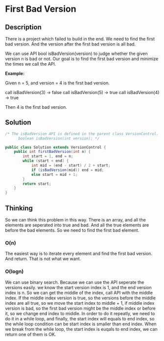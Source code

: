 # First Bad Version

## Description

There is a project which failed to build in the end. We need to find the first bad version. And the version after the first bad version is all bad.

We can use API bool isBadVersion(version) to judge whether the given version n is bad or not. Our goal is to find the first bad version and minimize the times we call the API.

**Example:**

Given n = 5, and version = 4 is the first bad version.

call isBadVersion(3) -> false
call isBadVersion(5) -> true
call isBadVersion(4) -> true

Then 4 is the first bad version.

## Solution

```java
/* The isBadVersion API is defined in the parent class VersionControl.
      boolean isBadVersion(int version); */

public class Solution extends VersionControl {
    public int firstBadVersion(int n) {
        int start = 1, end = n;
        while (start < end) {
            int mid = (end - start) / 2 + start;
            if (isBadVersion(mid)) end = mid;
            else start = mid + 1;
        }
        return start;
    }
}
```

## Thinking

So we can think this problem in this way. There is an array, and all the elements are seperated into true and bad. And all the true elements are before the bad elements. So we need to find the first bad element.

### O(n)

The easiest way is to iterate every element and find the first bad version. And return. That is not what we want.

### O(logn)

We can use binary search. Because we can use the API seperate the versions easily. we know the start version index is 1, and the end version index is n. So we can get the middle of the index, call API with the middle index. If the middle index version is true, so the versions before the middle index are all true, so we move the start index to middle + 1, if middle index version is bad, so the first bad version might be the middle index or before it, so we change end index to middle. In order to do it repeatly, we need to do it in a while loop, and finally, the start index will equals to end index, so the while loop condition can be start index is smaller than end index. When we break from the while loop, the start index is euqals to end index, we can return one of them is OK.
